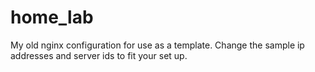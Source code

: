 # home_lab

My old nginx configuration for use as a template. Change the sample ip addresses and server ids to fit your set up.

